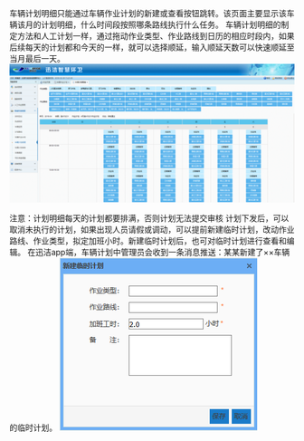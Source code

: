  车辆计划明细只能通过车辆作业计划的新建或查看按钮跳转。该页面主要显示该车辆该月的计划明细，什么时间段按照哪条路线执行什么任务。
车辆计划明细的制定方法和人工计划一样，通过拖动作业类型、作业路线到日历的相应时段内，如果后续每天的计划都和今天的一样，就可以选择顺延，输入顺延天数可以快速顺延至当月最后一天。
![](images/2012.png)
             
注意：计划明细每天的计划都要排满，否则计划无法提交审核
 计划下发后，可以取消未执行的计划，如果出现人员请假或调动，可以提前新建临时计划，改动作业路线、作业类型，拟定加班小时。新建临时计划后，也可对临时计划进行查看和编辑。
在迅洁app端，车辆计划中管理员会收到一条消息推送：某某新建了××车辆的临时计划。
![](images/2013.png)